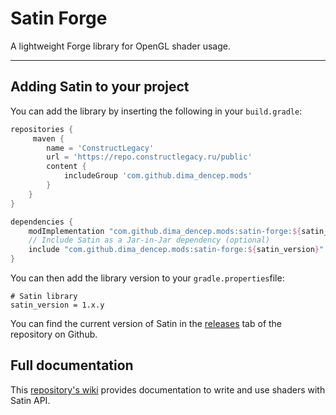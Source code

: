 # Satin Forge

A lightweight Forge library for OpenGL shader usage.

---

## Adding Satin to your project

You can add the library by inserting the following in your `build.gradle`:

```gradle
repositories {
     maven {
        name = 'ConstructLegacy'
        url = 'https://repo.constructlegacy.ru/public'
        content {
            includeGroup 'com.github.dima_dencep.mods'
        }
    }
}

dependencies {
    modImplementation "com.github.dima_dencep.mods:satin-forge:${satin_version}"
    // Include Satin as a Jar-in-Jar dependency (optional)
    include "com.github.dima_dencep.mods:satin-forge:${satin_version}"
}
```

You can then add the library version to your `gradle.properties`file:

```properties
# Satin library
satin_version = 1.x.y
```

You can find the current version of Satin in the [releases](https://github.com/dima-dencep/Satin-Forge/releases) tab of the repository on Github.

## Full documentation
This [repository's wiki](https://github.com/Ladysnake/Satin/wiki) provides documentation to write and use shaders with Satin API.
